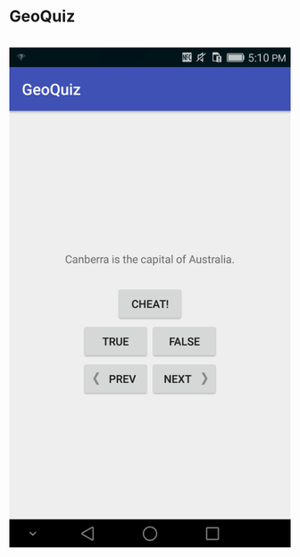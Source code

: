 # GeoQuiz

![MainActivity](https://github.com/killshadow/GeoQuiz/blob/master/image/MainActivity.png)
=======
